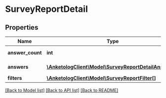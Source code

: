 # SurveyReportDetail

## Properties
Name | Type | Description | Notes
------------ | ------------- | ------------- | -------------
**answer_count** | **int** | Количество ответов | 
**answers** | [**\AnketologClient\Model\SurveyReportDetailAnswers[]**](SurveyReportDetailAnswers.md) | Список ответов | 
**filters** | [**\AnketologClient\Model\SurveyReportFilter[]**](SurveyReportFilter.md) |  | 

[[Back to Model list]](../README.md#documentation-for-models) [[Back to API list]](../README.md#documentation-for-api-endpoints) [[Back to README]](../README.md)


